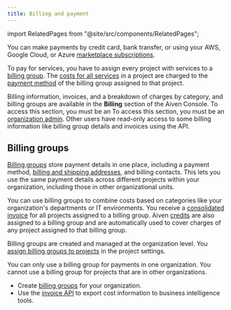 ```yaml
---
title: Billing and payment
---
```


import RelatedPages from "@site/src/components/RelatedPages";

You can make payments by credit card, bank transfer, or using your AWS, Google Cloud, or Azure [marketplace subscriptions](/docs/platform/howto/list-marketplace-payments).

To pay for services, you have to assign every project with services to a
[billing group](#billing-groups).
The [costs for all services](/docs/platform/concepts/service-pricing)
in a project are charged to the [payment method](/docs/platform/howto/manage-payment-card)
of the billing group assigned to that project.

Billing information, invoices, and a breakdown of charges by category, and billing groups
are available in the **Billing** section of the Aiven Console. To access this section,
you must be an To access this section, you must be an
[organization admin](/docs/platform/concepts/permissions#organization-roles-and-permissions).
Other users have read-only access to some billing information like billing group details
and invoices using the API.

## Billing groups

[Billing groups](/docs/platform/howto/use-billing-groups)
store payment details in one place,
including a payment method,
[billing and shipping addresses](/docs/platform/howto/manage-billing-addresses),
and billing contacts. This lets you use the same payment details across
different projects within your organization, including those in other organizational units.

You can use billing groups to combine costs based on categories like your organization's
departments or IT environments. You receive a
[consolidated invoice](/docs/platform/concepts/billing-and-payment) for all projects
assigned to a billing group. Aiven [credits](/docs/platform/howto/trial-credits)
are also assigned to a billing group and are automatically used to cover charges
of any project assigned to that billing group.

Billing groups are created and managed at the organization level.
You [assign billing groups to projects](/docs/platform/howto/use-billing-groups)
in the project settings.

You can only use a billing group for payments in one organization. You
cannot use a billing group for projects that are in other organizations.

<RelatedPages/>

- Create [billing groups](/docs/platform/howto/use-billing-groups)
  for your organization.
- Use the [invoice API](https://api.aiven.io/doc/#tag/BillingGroup) to export
  cost information to business intelligence tools.
